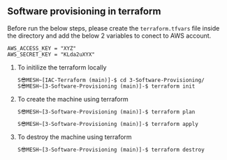 ## Software provisioning in terraform 

Before run the below steps, please create the `terraform.tfvars` file inside the directory and add the below 2 variables to conect to AWS account.
```
AWS_ACCESS_KEY = "XYZ"
AWS_SECRET_KEY = "KLda2uXYX"
```

1. To initilize the terraform locally
    ```
    S😎MESH~[IAC-Terraform (main)]-$ cd 3-Software-Provisioning/
    S😎MESH~[3-Software-Provisioning (main)]-$ terraform init
    ```

2. To create the machine using terraform
    ```
    S😎MESH~[3-Software-Provisioning (main)]-$ terraform plan

    S😎MESH~[3-Software-Provisioning (main)]-$ terraform apply
    ```

3. To destroy the machine using terraform
    ```
    S😎MESH~[3-Software-Provisioning (main)]-$ terraform destroy
    ```
